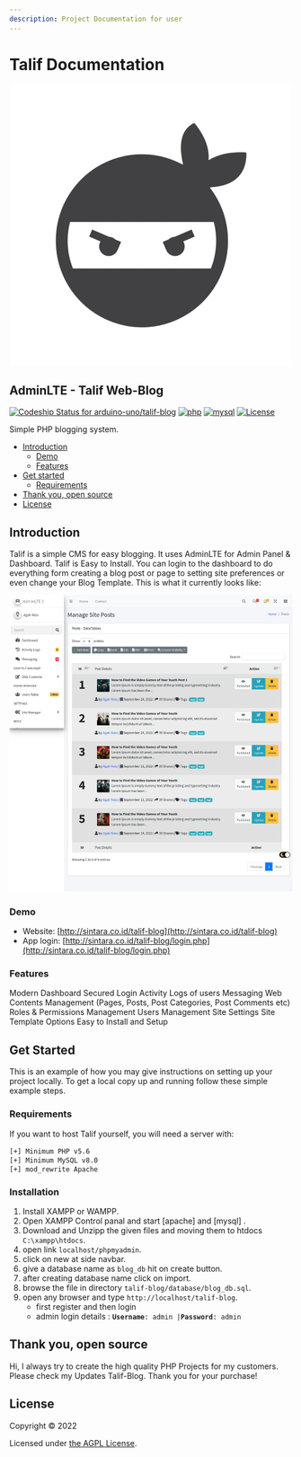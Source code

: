 ```yaml
---
description: Project Documentation for user
---
```


# Talif Documentation

<p align="center"><img src="images/ninja-logo.png" alt="ninja-logo"Talif Web-Blog</p>

## AdminLTE - Talif Web-Blog

[![Codeship Status for arduino-uno/talif-blog](https://app.codeship.com/projects/ba4ba686cc925af9e9a06a472d8e06283574df8c/status?branch=main)](https://app.codeship.com/projects/312233)
[![php](https://img.shields.io/badge/php-7.2-brightgreen.svg?logo=php)](https://www.php.net)
[![mysql](https://img.shields.io/badge/mysql-8.0-brightgreen.svg?logo=mysql)](https://www.mysql.com)
[![License](https://img.shields.io/github/license/arduino-uno/talif-blog)](LICENSE.md)

Simple PHP blogging system.

* [Introduction](./#introduction)
  * [Demo](./#demo)
  * [Features](./#features)
* [Get started](./#get-started)
  * [Requirements](./#requirements)
* [Thank you, open source](./#thank-you-open-source)
* [License](./#license)

## Introduction

Talif is a simple CMS for easy blogging. It uses AdminLTE for Admin Panel & Dashboard. Talif is Easy to Install. You can login to the dashboard to do everything form creating a blog post or page to setting site preferences or even change your Blog Template. This is what it currently looks like:

![screen-shot](https://raw.githubusercontent.com/arduino-uno/talif-blog/main/images/screenshot.png)

### Demo

* Website: [http://sintara.co.id/talif-blog](http://sintara.co.id/talif-blog)
* App login: [http://sintara.co.id/talif-blog/login.php](http://sintara.co.id/talif-blog/login.php)

### Features

Modern Dashboard Secured Login Activity Logs of users Messaging Web Contents Management (Pages, Posts, Post Categories, Post Comments etc) Roles & Permissions Management Users Management Site Settings Site Template Options Easy to Install and Setup

## Get Started

This is an example of how you may give instructions on setting up your project locally.
To get a local copy up and running follow these simple example steps.

### Requirements

If you want to host Talif yourself, you will need a server with:

```
[+] Minimum PHP v5.6
[+] Minimum MySQL v8.0
[+] mod_rewrite Apache
```

### Installation

1. Install XAMPP or WAMPP.
2. Open XAMPP Control panal and start \[apache] and \[mysql] .
3. Download and Unzipp the given files and moving them to htdocs `C:\xampp\htdocs`.
4. open link `localhost/phpmyadmin`.
5. click on new at side navbar.
6. give a database name as `blog_db` hit on create button.
7. after creating database name click on import.
8. browse the file in directory `talif-blog/database/blog_db.sql`.
9. open any browser and type `http://localhost/talif-blog`.
   * first register and then login
   * admin login details : **`Username`**`: admin |`**`Password`**`: admin`

## Thank you, open source

Hi, I always try to create the high quality PHP Projects for my customers. Please check my Updates Talif-Blog.
Thank you for your purchase!

## License

Copyright © 2022

Licensed under [the AGPL License](LICENSE.md).
